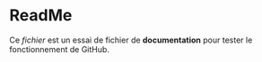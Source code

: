 ReadMe
=====

Ce *fichier* est un essai de fichier de __documentation__ pour tester le fonctionnement de GitHub.